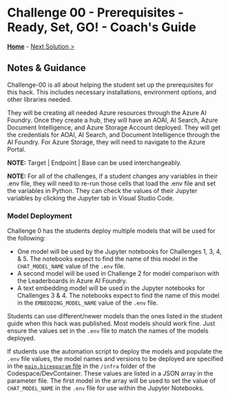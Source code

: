 # Challenge 00 - Prerequisites - Ready, Set, GO! - Coach's Guide 

**[Home](./README.md)** - [Next Solution >](./Solution-01.md)

## Notes & Guidance

Challenge-00 is all about helping the student set up the prerequisites for this hack. This includes necessary installations, environment options, and other libraries needed. 

They will be creating all needed Azure resources through the Azure AI Foundry. Once they create a hub, they will have an AOAI, AI Search, Azure Document Intelligence, and Azure Storage Account deployed. They will get the credentials for AOAI, AI Search, and Document Intelligence through the AI Foundry. For Azure Storage, they will need to navigate to the Azure Portal.

**NOTE:** Target | Endpoint | Base can be used interchangeably. 

**NOTE:** For all of the challenges, if a student changes any variables in their .env file, they will need to re-run those cells that load the .env file and set the variables in Python. They can check the values of their Jupyter variables by clicking the Jupyter tab in Visual Studio Code. 

### Model Deployment

Challenge 0 has the students deploy multiple models that will be used for the following:
- One model will be used by the Jupyter notebooks for Challenges 1, 3, 4, & 5. The notebooks expect to find the name of this model in the `CHAT_MODEL_NAME` value of the `.env` file.
- A second model will be used in Challenge 2 for model comparison with the Leaderboards in Azure AI Foundry.
- A text embedding model will be used in the Jupyter notebooks for Challenges 3 & 4. The notebooks expect to find the name of this model in the `EMBEDDING_MODEL_NAME` value of the `.env` file.

Students can use different/newer models than the ones listed in the student guide when this hack was published. Most models should work fine. Just ensure the values set in the `.env` file to match the names of the models deployed.

If students use the automation script to deploy the models and populate the `.env` file values, the model names and versions to be deployed are specified in the [`main.bicepparam` file]((../Student/Resources/infra/main.bicepparam)) in the `/infra` folder of the Codespace/DevContainer. These values are listed in a JSON array in the parameter file. The first model in the array will be used to set the value of `CHAT_MODEL_NAME` in the `.env` file for use within the Jupyter Notebooks.
